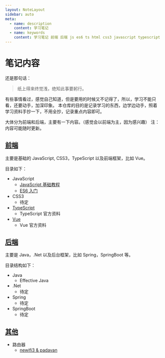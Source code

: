 ```yaml
---
layout: NoteLayout
sidebar: auto
meta:
  - name: description
    content: 学习笔记
  - name: keywords
    content: 学习笔记 前端 后端 js es6 ts html css3 javascript typescript vue java .net spring springboot
---
```


# 笔记内容

还是那句话：

> 纸上得来终觉浅，绝知此事要躬行。

有些事情看过，感觉自己知道，但是要用的时候又不记得了，所以，学习不能只看，还要动手，加深印象。
本仓库的目的是记录学习的东西，边学边动手，照着学习资料手抄一下，不用全抄，记录重点内容即可。

大体分为前端和后端，主要有一下内容。（感觉会以前端为主，因为感兴趣）
注：内容可能随时更新。

## [前端](fe/)

主要是基础的 JavaScript, CSS3，TypeScript 以及前端框架，比如 Vue。

目录如下：

- JavaScript
  - [JavaScript 基础教程](fe/js/)
  - [ES6 入门](fe/es6)
- CSS3
  - 待定
- [TypeScript](fe/ts/)
  - TypeScript 官方资料
- [Vue](fe/vue/)
  - Vue 官方资料

## [后端](be/)

主要是 Java，.Net 以及后台框架，比如 Spring，SpringBoot 等。

目录结构如下：

- Java
  - Effective Java
- .Net
  - 待定
- Spring
  - 待定
- SpringBoot
  - 待定

## [其他](other/)

- 路由器
  - [newifi3 & padavan](other/router/)
